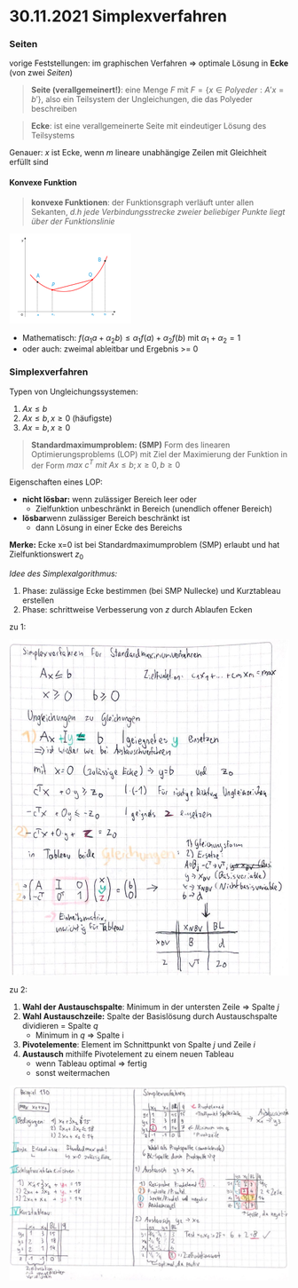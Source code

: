 # 30.11.2021 Simplexverfahren

### Seiten

vorige Feststellungen: im graphischen Verfahren => optimale Lösung in **Ecke** (von zwei *Seiten*)

>**Seite (verallgemeinert!)**: eine Menge *F* mit $F = \{x \in Polyeder: A'x = b'\}$, also ein Teilsystem der Ungleichungen, die das Polyeder beschreiben

> **Ecke**: ist eine verallgemeinerte Seite mit eindeutiger Lösung des Teilsystems

Genauer: *x* ist Ecke, wenn *m* lineare unabhängige Zeilen mit Gleichheit erfüllt sind

#### Konvexe Funktion

> **konvexe Funktionen**: der Funktionsgraph verläuft unter allen Sekanten, *d.h jede Verbindungsstrecke zweier beliebiger Punkte liegt über der Funktionslinie*

![Bild](../images/21-12-02_12-49.png)

- Mathematisch: $f(\alpha_1 a + \alpha_2 b) \le \alpha_1 f(a) + \alpha_2 f(b)$ mit $\alpha_1 + \alpha_2 =1$ 
- oder auch: zweimal ableitbar und Ergebnis >= 0



### Simplexverfahren

Typen von Ungleichungssystemen:

1. $Ax \le b$
2. $Ax \le b, x\ge 0$ (häufigste)
3. $Ax = b, x \ge 0$

> **Standardmaximumproblem: (SMP)** Form des linearen Optimierungsproblems (LOP) mit Ziel der Maximierung der Funktion in der Form $max \ c^T \ mit \ Ax \le b; x \ge 0, b \ge 0$

Eigenschaften eines LOP:

- **nicht lösbar:** wenn zulässiger Bereich leer oder 
    - Zielfunktion unbeschränkt in Bereich (unendlich offener Bereich)
- **lösbar**wenn zulässiger Bereich beschränkt ist
    - dann Lösung in einer Ecke des Bereichs

**Merke:** Ecke x=0 ist bei Standardmaximumproblem (SMP) erlaubt und hat Zielfunktionswert $z_0$

*Idee des Simplexalgorithmus:* 

1. Phase: zulässige Ecke bestimmen (bei SMP Nullecke) und Kurztableau erstellen
2. Phase: schrittweise Verbesserung von $z$ durch Ablaufen Ecken 

zu 1:

![21-12-02_14-38](../images/21-12-02_14-38.jpg)

<!--Umformung der Basisvariablen und NBV-->

zu 2:

1. **Wahl der Austauschspalte**: Minimum in der untersten Zeile => Spalte *j*
2. **Wahl Austauschzeile:** Spalte der Basislösung durch Austauschspalte dividieren = Spalte *q*
    - Minimum in *q* => Spalte i
3. **Pivotelemente**: Element im Schnittpunkt von Spalte *j* und Zeile *i*
4. **Austausch** mithilfe Pivotelement zu einem neuen Tableau
    - wenn Tableau optimal => fertig
    - sonst weitermachen

![21-12-02_16-09-24](../images/21-12-02_16-09-24.jpg)

